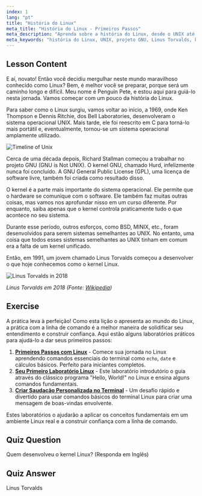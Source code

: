 ```yaml
---
index: 1
lang: "pt"
title: "História do Linux"
meta_title: "História do Linux - Primeiros Passos"
meta_description: "Aprenda sobre a história do Linux, desde o UNIX até Linus Torvalds e o projeto GNU. Entenda suas origens e evolução para iniciantes."
meta_keywords: "história do Linux, UNIX, projeto GNU, Linus Torvalds, kernel Linux, Linux para iniciantes, tutorial de Linux, guia de Linux"
---
```


## Lesson Content

E aí, novato! Então você decidiu mergulhar neste mundo maravilhoso conhecido como Linux? Bem, é melhor você se preparar, porque será um caminho longo e difícil. Meu nome é Penguin Pete, e estou aqui para guiá-lo nesta jornada. Vamos começar com um pouco da história do Linux.

Para saber como o Linux surgiu, vamos voltar ao início, a 1969, onde Ken Thompson e Dennis Ritchie, dos Bell Laboratories, desenvolveram o sistema operacional UNIX. Mais tarde, ele foi reescrito em C para torná-lo mais portátil e, eventualmente, tornou-se um sistema operacional amplamente utilizado.

![Timeline of Unix](https://file.labex.io/images/ed9c245d-e8be-4287-bf34-67750b042542.jpg)

Cerca de uma década depois, Richard Stallman começou a trabalhar no projeto GNU (GNU is Not UNIX). O kernel GNU, chamado Hurd, infelizmente nunca foi concluído. A GNU General Public License (GPL), uma licença de software livre, também foi criada como resultado disso.

O kernel é a parte mais importante do sistema operacional. Ele permite que o hardware se comunique com o software. Ele também faz muitas outras coisas, mas vamos nos aprofundar nisso em um curso diferente. Por enquanto, saiba apenas que o kernel controla praticamente tudo o que acontece no seu sistema.

Durante esse período, outros esforços, como BSD, MINIX, etc., foram desenvolvidos para serem sistemas semelhantes ao UNIX. No entanto, uma coisa que todos esses sistemas semelhantes ao UNIX tinham em comum era a falta de um kernel unificado.

Então, em 1991, um jovem chamado Linus Torvalds começou a desenvolver o que hoje conhecemos como o kernel Linux.

![Linus Torvalds in 2018](https://file.labex.io/images/3e1311fd-b8ca-45e7-8d02-9aac6377bb36.jpg)

_Linus Torvalds em 2018 (Fonte: [Wikipedia](https://en.wikipedia.org/wiki/Linus_Torvalds))_

## Exercise

A prática leva à perfeição! Como esta lição o apresenta ao mundo do Linux, a prática com a linha de comando é a melhor maneira de solidificar seu entendimento e construir confiança. Aqui estão alguns laboratórios práticos para ajudá-lo a dar seus primeiros passos:

1. **[Primeiros Passos com Linux](https://labex.io/pt/labs/linux-getting-started-with-linux-446315)** - Comece sua jornada no Linux aprendendo comandos essenciais do terminal como `echo`, `date` e cálculos básicos. Perfeito para iniciantes completos.
2. **[Seu Primeiro Laboratório Linux](https://labex.io/pt/labs/linux-your-first-linux-lab-270253)** - Este laboratório introdutório o guia através do clássico programa "Hello, World!" no Linux e ensina alguns comandos fundamentais.
3. **[Criar Saudação Personalizada no Terminal](https://labex.io/pt/labs/linux-create-personalized-terminal-greeting-446322)** - Um desafio rápido e divertido para usar comandos básicos do terminal Linux para criar uma mensagem de boas-vindas envolvente.

Estes laboratórios o ajudarão a aplicar os conceitos fundamentais em um ambiente Linux real e a construir confiança com a linha de comando.

## Quiz Question

Quem desenvolveu o kernel Linux? (Responda em Inglês)

## Quiz Answer

Linus Torvalds
